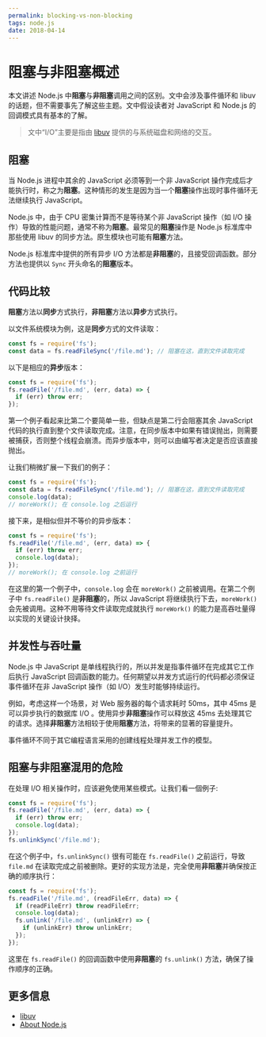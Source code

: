 ```yaml
---
permalink: blocking-vs-non-blocking
tags: node.js
date: 2018-04-14
---
```


# 阻塞与非阻塞概述

本文讲述 Node.js 中**阻塞**与**非阻塞**调用之间的区别。文中会涉及事件循环和 libuv 的话题，但不需要事先了解这些主题。文中假设读者对 JavaScript 和 Node.js 的回调模式具有基本的了解。

> 文中“I/O”主要是指由 [libuv](http://libuv.org) 提供的与系统磁盘和网络的交互。

## 阻塞

当 Node.js 进程中其余的 JavaScript 必须等到一个非 JavaScript 操作完成后才能执行时，称之为**阻塞**。这种情形的发生是因为当一个**阻塞**操作出现时事件循环无法继续执行 JavaScript。

Node.js 中，由于 CPU 密集计算而不是等待某个非 JavaScript 操作（如 I/O 操作）导致的性能问题，通常不称为**阻塞**。最常见的**阻塞**操作是 Node.js 标准库中那些使用 libuv 的同步方法。原生模块也可能有**阻塞**方法。

Node.js 标准库中提供的所有异步 I/O 方法都是**非阻塞**的，且接受回调函数。部分方法也提供以 `Sync` 开头命名的**阻塞**版本。

## 代码比较

**阻塞**方法以**同步**方式执行，**非阻塞**方法以**异步**方式执行。

以文件系统模块为例，这是**同步**方式的文件读取：
``` javascript
const fs = require('fs');
const data = fs.readFileSync('/file.md'); // 阻塞在这，直到文件读取完成
```
以下是相应的**异步**版本：
``` javascript
const fs = require('fs');
fs.readFile('/file.md', (err, data) => {
  if (err) throw err;
});
```
第一个例子看起来比第二个要简单一些，但缺点是第二行会阻塞其余 JavaScript 代码的执行直到整个文件读取完成。注意，在同步版本中如果有错误抛出，则需要被捕获，否则整个线程会崩溃。而异步版本中，则可以由编写者决定是否应该直接抛出。

让我们稍微扩展一下我们的例子：

``` javascript
const fs = require('fs');
const data = fs.readFileSync('/file.md'); // 阻塞在这，直到文件读取完成
console.log(data);
// moreWork(); 在 console.log 之后运行
```
接下来，是相似但并不等价的异步版本：

``` javascript
const fs = require('fs');
fs.readFile('/file.md', (err, data) => {
  if (err) throw err;
  console.log(data);
});
// moreWork(); 在 console.log 之前运行
```
在这里的第一个例子中，`console.log` 会在 `moreWork()` 之前被调用。在第二个例子中 `fs.readFile()` 是**非阻塞**的，所以 JavaScript 将继续执行下去，`moreWork()` 会先被调用。这种不用等待文件读取完成就执行 `moreWork()` 的能力是高吞吐量得以实现的关键设计抉择。

## 并发性与吞吐量

Node.js 中 JavaScript 是单线程执行的，所以并发是指事件循环在完成其它工作后执行 JavaScript 回调函数的能力。任何期望以并发方式运行的代码都必须保证事件循环在非 JavaScript 操作（如 I/O）发生时能够持续运行。

例如，考虑这样一个场景，对 Web 服务器的每个请求耗时 50ms，其中 45ms 是可以异步执行的数据库 I/O 。使用异步**非阻塞**操作可以释放这 45ms 去处理其它的请求。选择**非阻塞**方法相较于使用**阻塞**方法，将带来的显著的容量提升。

事件循环不同于其它编程语言采用的创建线程处理并发工作的模型。

## 阻塞与非阻塞混用的危险

在处理 I/O 相关操作时，应该避免使用某些模式。让我们看一個例子:

``` javascript
const fs = require('fs');
fs.readFile('/file.md', (err, data) => {
  if (err) throw err;
  console.log(data);
});
fs.unlinkSync('/file.md');
```
在这个例子中，`fs.unlinkSync()` 很有可能在 `fs.readFile()` 之前运行，导致 `file.md` 在读取完成之前被删除。更好的实现方法是，完全使用**非阻塞**并确保按正确的顺序执行：

``` javascript
const fs = require('fs');
fs.readFile('/file.md', (readFileErr, data) => {
  if (readFileErr) throw readFileErr;
  console.log(data);
  fs.unlink('/file.md', (unlinkErr) => {
    if (unlinkErr) throw unlinkErr;
  });
});
```
这里在 `fs.readFile()` 的回调函数中使用**非阻塞**的 `fs.unlink()` 方法，确保了操作顺序的正确。

## 更多信息

* [libuv](http://libuv.org)
* [About Node.js](https://nodejs.org/en/about/)
